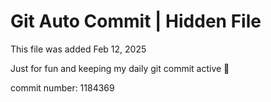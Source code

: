 # Git Auto Commit | Hidden File

This file was added Feb 12, 2025

Just for fun and keeping my daily git commit active 🤪

commit number: 1184369
